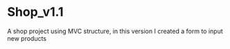 # Shop_v1.1
A shop project using MVC structure, in this version I created a form to input new products
